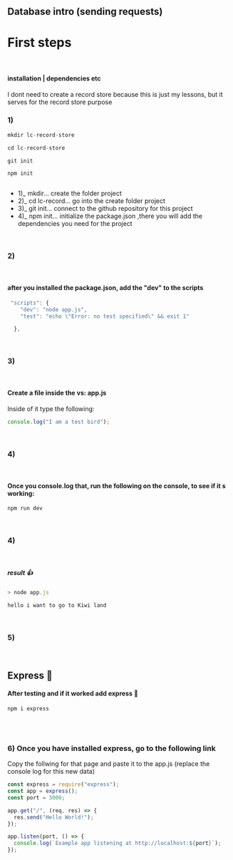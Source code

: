 ## Database intro (sending requests)

# First steps

<br>

#### installation | dependencies etc

<p>I dont need to create a record store because this is just my lessons, but it serves
for the record store purpose</p>

### 1)

```javascript
mkdir lc-record-store

cd lc-record-store

git init

npm init



```

<ul>
<li>1)_ mkdir... create the folder project </li>
<li>2)_ cd lc-record... go into the create folder project</li>
<li>3)_ git init... connect to the github repository for this project</li>

<li>4)_ npm init... initialize the package.json  ,there you will add the dependencies you need for the project </li>
</ul>

<br>

### 2)

<br>

#### after you installed the package.json, add the "dev" to the scripts

```javascript
 "scripts": {
    "dev": "node app.js",
    "test": "echo \"Error: no test specified\" && exit 1"

  },

```

<br>

### 3)

<br>

#### Create a file inside the vs: app.js

<p>Inside of it type the following: </p>

```javascript
console.log("I am a test bird");
```

<br>

### 4)

<br>

#### Once you console.log that, run the following on the console, to see if it s working:

```javascript
npm run dev

```

<!-- by typing colons without typing enter, it will show you an array of emojis  -->

<br>

### 4)

<br>

##### result 👍

```javascript
> node app.js

hello i want to go to Kiwi land

```

<br>

### 5)

<br>

## Express :blossom:

#### After testing and if it worked add express :blossom:

```javascript
npm i express

```

<br>
<br>

### 6) Once you have installed express, go to the following link

<a href="https://expressjs.com/en/starter/hello-world.html" target="_blank"></a>

<p>Copy the follwing for that page and paste it to the app.js (replace the console log for this new data)</p>

```javascript
const express = require("express");
const app = express();
const port = 3000;

app.get("/", (req, res) => {
  res.send("Hello World!");
});

app.listen(port, () => {
  console.log(`Example app listening at http://localhost:${port}`);
});
```

<br>
